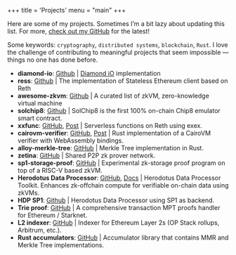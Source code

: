 +++
title = 'Projects'
menu = "main"
+++

Here are some of my projects. Sometimes I’m a bit lazy about updating this list. For more, [check out my GitHub](https://github.com/rkdud007) for the latest!  

Some keywords: `cryptography`, `distributed systems`, `blockchain`, `Rust`. I love the challenge of contributing to meaningful projects that seem impossible — things no one has done before.


- **diamond-io**: [Github](https://github.com/MachinaIO/diamond-io) | [Diamond iO](https://eprint.iacr.org/2025/236) implementation 
- **ress**: [Github](https://github.com/paradigmxyz/ress) | The implementation of Stateless Ethereum client based on Reth
- **awesome-zkvm**: [Github](https://github.com/rkdud007/awesome-zkvm) | A curated list of zkVM, zero-knowledge virtual machine
- **solchip8**: [Github](https://github.com/rkdud007/solchip8) | SolChip8 is the first 100% on-chain Chip8 emulator smart contract.
- **xxfunc**: [GitHub](https://github.com/rkdud007/xxfunc), [Post](https://x.com/piapark_eth/status/1825051859985330598) | Serverless functions on Reth using exex.
- **cairovm-verifier**: [GitHub](https://github.com/iosis-tech/cairovm-verifier), [Post](https://x.com/piapark_eth/status/1814387878660571496) | Rust implementation of a CairoVM verifier with WebAssembly bindings.
- **alloy-merkle-tree**: [GitHub](https://github.com/rkdud007/alloy-merkle-tree) | Merkle Tree implementation in Rust.
- **zetina**: [GitHub](https://github.com/iosis-tech/zetina) | Shared P2P zk prover network.
- **sp1-storage-proof**: [GitHub](https://github.com/rkdud007/sp1-storage-proof) | Experimental zk-storage proof program on top of a RISC-V based zkVM.
- **Herodotus Data Processor**: [GitHub](https://github.com/HerodotusDev/hdp), [Docs](https://docs.herodotus.dev/herodotus-docs/developers/data-processor) | Herodotus Data Processor Toolkit. Enhances zk-offchain compute for verifiable on-chain data using zkVMs.
- **HDP SP1**: [Github](https://github.com/HerodotusDev/hdp-sp1) | Herodotus Data Processor using SP1 as backend.
- **Trie proof**: [GitHub](https://github.com/HerodotusDev/trie-proofs) | A comprehensive transaction MPT proofs handler for Ethereum / Starknet.
- **L2 indexer**: [GitHub](https://github.com/HerodotusDev/L2-indexer) | Indexer for Ethereum Layer 2s (OP Stack rollups, Arbitrum, etc.).
- **Rust accumulators**: [GitHub](https://github.com/HerodotusDev/rust-accumulators) | Accumulator library that contains MMR and Merkle Tree implementations.
